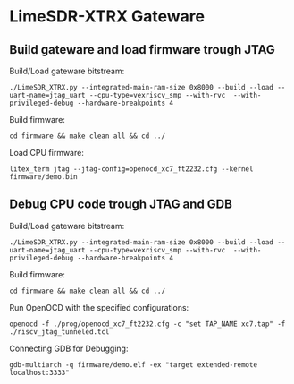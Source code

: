 # LimeSDR-XTRX Gateware 

## Build gateware and load firmware trough JTAG
Build/Load gateware bitstream:
```
./LimeSDR_XTRX.py --integrated-main-ram-size 0x8000 --build --load --uart-name=jtag_uart --cpu-type=vexriscv_smp --with-rvc  --with-privileged-debug --hardware-breakpoints 4
```

Build firmware:
```
cd firmware && make clean all && cd ../
```

Load CPU firmware:
```
litex_term jtag --jtag-config=openocd_xc7_ft2232.cfg --kernel firmware/demo.bin
```

## Debug CPU code trough JTAG and GDB
Build/Load gateware bitstream:
```
./LimeSDR_XTRX.py --integrated-main-ram-size 0x8000 --build --load --uart-name=jtag_uart --cpu-type=vexriscv_smp --with-rvc  --with-privileged-debug --hardware-breakpoints 4
```

Build firmware:
```
cd firmware && make clean all && cd ../
```
Run OpenOCD with the specified configurations:
```
openocd -f ./prog/openocd_xc7_ft2232.cfg -c "set TAP_NAME xc7.tap" -f ./riscv_jtag_tunneled.tcl
```
Connecting GDB for Debugging:
```
gdb-multiarch -q firmware/demo.elf -ex "target extended-remote localhost:3333"
```





